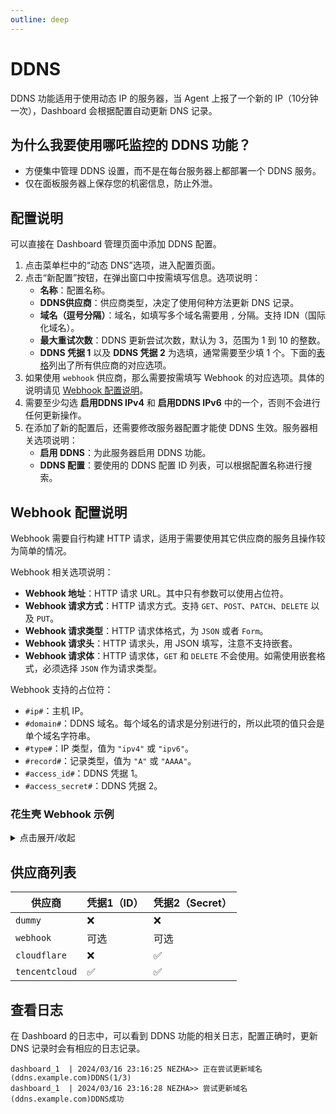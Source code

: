 ```yaml
---
outline: deep
---
```


# DDNS

DDNS 功能适用于使用动态 IP 的服务器，当 Agent 上报了一个新的 IP（10分钟一次），Dashboard 会根据配置自动更新 DNS 记录。

## 为什么我要使用哪吒监控的 DDNS 功能？

- 方便集中管理 DDNS 设置，而不是在每台服务器上都部署一个 DDNS 服务。
- 仅在面板服务器上保存您的机密信息，防止外泄。

## 配置说明

可以直接在 Dashboard 管理页面中添加 DDNS 配置。

1. 点击菜单栏中的“动态 DNS”选项，进入配置页面。
2. 点击“新配置”按钮，在弹出窗口中按需填写信息。选项说明：
    - **名称**：配置名称。
    - **DDNS供应商**：供应商类型，决定了使用何种方法更新 DNS 记录。
    - **域名（逗号分隔）**：域名，如填写多个域名需要用 `,` 分隔。支持 IDN（国际化域名）。
    - **最大重试次数**：DDNS 更新尝试次数，默认为 3，范围为 1 到 10 的整数。
    - **DDNS 凭据 1** 以及 **DDNS 凭据 2** 为选填，通常需要至少填 1 个。下面的[表格](#供应商列表)列出了所有供应商的对应选项。
3. 如果使用 `webhook` 供应商，那么需要按需填写 Webhook 的对应选项。具体的说明请见 [Webhook 配置说明](#webhook-配置说明)。
4. 需要至少勾选 **启用DDNS IPv4** 和 **启用DDNS IPv6** 中的一个，否则不会进行任何更新操作。
5. 在添加了新的配置后，还需要修改服务器配置才能使 DDNS 生效。服务器相关选项说明：
    - **启用 DDNS**：为此服务器启用 DDNS 功能。
    - **DDNS 配置**：要使用的 DDNS 配置 ID 列表，可以根据配置名称进行搜索。

## Webhook 配置说明

Webhook 需要自行构建 HTTP 请求，适用于需要使用其它供应商的服务且操作较为简单的情况。

Webhook 相关选项说明：
- **Webhook 地址**：HTTP 请求 URL。其中只有参数可以使用占位符。
- **Webhook 请求方式**：HTTP 请求方式。支持 `GET`、`POST`、`PATCH`、`DELETE` 以及 `PUT`。
- **Webhook 请求类型**：HTTP 请求体格式，为 `JSON` 或者 `Form`。
- **Webhook 请求头**：HTTP 请求头，用 JSON 填写，注意不支持嵌套。
- **Webhook 请求体**：HTTP 请求体，`GET` 和 `DELETE` 不会使用。如需使用嵌套格式，必须选择 `JSON` 作为请求类型。

Webhook 支持的占位符：
- `#ip#`：主机 IP。
- `#domain#`：DDNS 域名。每个域名的请求是分别进行的，所以此项的值只会是单个域名字符串。
- `#type#`：IP 类型，值为 `"ipv4"` 或 `"ipv6"`。
- `#record#`：记录类型，值为 `"A"` 或 `"AAAA"`。
- `#access_id#`：DDNS 凭据 1。
- `#access_secret#`：DDNS 凭据 2。

### 花生壳 Webhook 示例
<details>
  <summary>点击展开/收起</summary>

- URL：`http://ddns.oray.com/ph/update?hostname=#domain#&myip=#ip#`
- 请求方式: `GET`
- 请求头：`{"Authorization": "Basic pass"}`，把 `pass` 替换成你的用户名:密码的 Base64 编码（例如，`user:pass` 为 `dXNlcjpwYXNzCg==`）。
- 花生壳只支持 A 记录，所以只勾选启用 IPv4。其它 Webhook 选项不需要填。

</details>

## 供应商列表

| 供应商       | 凭据1（ID） | 凭据2（Secret） |
| ------------ | ----------- | --------------- |
| `dummy`      | ❌️         | ❌️             |
| `webhook`    | 可选       | 可选            |
| `cloudflare` | ❌️         | ✅             |
| `tencentcloud`| ✅        | ✅             |

## 查看日志

在 Dashboard 的日志中，可以看到 DDNS 功能的相关日志，配置正确时，更新 DNS 记录时会有相应的日志记录。

```shell
dashboard_1  | 2024/03/16 23:16:25 NEZHA>> 正在尝试更新域名(ddns.example.com)DDNS(1/3)
dashboard_1  | 2024/03/16 23:16:28 NEZHA>> 尝试更新域名(ddns.example.com)DDNS成功
```
